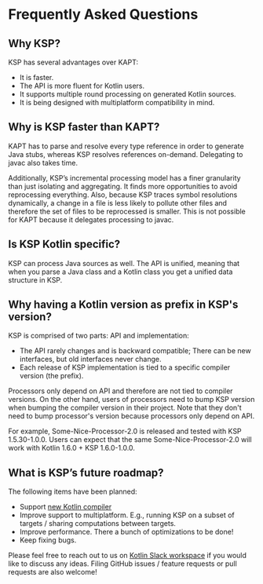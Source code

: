 # Frequently Asked Questions

## Why KSP?
KSP has several advantages over KAPT:
* It is faster.
* The API is more fluent for Kotlin users.
* It supports multiple round processing on generated Kotlin sources.
* It is being designed with multiplatform compatibility in mind.

## Why is KSP faster than KAPT?
KAPT has to parse and resolve every type reference in order to generate Java stubs, whereas KSP resolves references on-demand. Delegating to javac also takes time.

Additionally, KSP’s incremental processing model has a finer granularity than just isolating and aggregating. It finds more opportunities to avoid reprocessing everything. Also, because KSP traces symbol resolutions dynamically, a change in a file is less likely to pollute other files and therefore the set of files to be reprocessed is smaller. This is not possible for KAPT because it delegates processing to javac.

## Is KSP Kotlin specific?
KSP can process Java sources as well. The API is unified, meaning that when you parse a Java class and a Kotlin class you get a unified data structure in KSP.

## Why having a Kotlin version as prefix in KSP's version?
KSP is comprised of two parts: API and implementation:
* The API rarely changes and is backward compatible; There can be new interfaces, but old interfaces never change.
* Each release of KSP implementation is tied to a specific compiler version (the prefix).

Processors only depend on API and therefore are not tied to compiler versions.
On the other hand, users of processors need to bump KSP version when bumping the compiler version in their project.
Note that they don't need to bump processor's version because processors only depend on API.

For example, Some-Nice-Processor-2.0 is released and tested with KSP 1.5.30-1.0.0.
Users can expect that the same Some-Nice-Processor-2.0 will work with Kotlin 1.6.0 + KSP 1.6.0-1.0.0.

## What is KSP’s future roadmap?
The following items have been planned:
* Support [new Kotlin compiler](https://kotlinlang.org/docs/roadmap.html)
* Improve support to multiplatform. E.g., running KSP on a subset of targets / sharing computations between targets.
* Improve performance. There a bunch of optimizations to be done!
* Keep fixing bugs.

Please feel free to reach out to us on
[Kotlin Slack workspace](https://surveys.jetbrains.com/s3/kotlin-slack-sign-up?_ga=2.185732459.358956950.1590619123-888878822.1567025441)
if you would like to discuss any ideas. Filing GitHub issues / feature requests or pull requests are also welcome!

